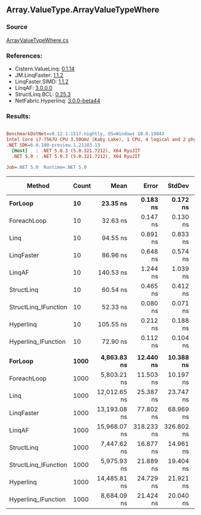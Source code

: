 ﻿## Array.ValueType.ArrayValueTypeWhere

### Source
[ArrayValueTypeWhere.cs](../LinqBenchmarks/Array/ValueType/ArrayValueTypeWhere.cs)

### References:
- Cistern.ValueLinq: [0.1.14](https://www.nuget.org/packages/Cistern.ValueLinq/0.1.14)
- JM.LinqFaster: [1.1.2](https://www.nuget.org/packages/JM.LinqFaster/1.1.2)
- LinqFaster.SIMD: [1.1.2](https://www.nuget.org/packages/LinqFaster.SIMD/1.0.3)
- LinqAF: [3.0.0.0](https://www.nuget.org/packages/LinqAF/3.0.0.0)
- StructLinq.BCL: [0.25.3](https://www.nuget.org/packages/StructLinq.BCL/0.25.3)
- NetFabric.Hyperlinq: [3.0.0-beta44](https://www.nuget.org/packages/NetFabric.Hyperlinq/3.0.0-beta44)

### Results:
``` ini

BenchmarkDotNet=v0.12.1.1517-nightly, OS=Windows 10.0.19043
Intel Core i7-7567U CPU 3.50GHz (Kaby Lake), 1 CPU, 4 logical and 2 physical cores
.NET SDK=6.0.100-preview.1.21103.13
  [Host]   : .NET 5.0.3 (5.0.321.7212), X64 RyuJIT
  .NET 5.0 : .NET 5.0.3 (5.0.321.7212), X64 RyuJIT

Job=.NET 5.0  Runtime=.NET 5.0  

```
|               Method | Count |         Mean |      Error |     StdDev | Ratio | RatioSD |   Gen 0 | Gen 1 | Gen 2 | Allocated |
|--------------------- |------ |-------------:|-----------:|-----------:|------:|--------:|--------:|------:|------:|----------:|
|              **ForLoop** |    **10** |     **23.35 ns** |   **0.183 ns** |   **0.172 ns** |  **1.00** |    **0.00** |       **-** |     **-** |     **-** |         **-** |
|          ForeachLoop |    10 |     32.63 ns |   0.147 ns |   0.130 ns |  1.40 |    0.01 |       - |     - |     - |         - |
|                 Linq |    10 |     94.55 ns |   0.891 ns |   0.833 ns |  4.05 |    0.05 |  0.0497 |     - |     - |     104 B |
|           LinqFaster |    10 |     86.96 ns |   0.648 ns |   0.574 ns |  3.73 |    0.04 |  0.3901 |     - |     - |     816 B |
|               LinqAF |    10 |    140.53 ns |   1.244 ns |   1.039 ns |  6.02 |    0.06 |       - |     - |     - |         - |
|           StructLinq |    10 |     60.54 ns |   0.465 ns |   0.412 ns |  2.59 |    0.02 |  0.0153 |     - |     - |      32 B |
| StructLinq_IFunction |    10 |     52.33 ns |   0.080 ns |   0.071 ns |  2.24 |    0.02 |       - |     - |     - |         - |
|            Hyperlinq |    10 |    105.55 ns |   0.212 ns |   0.188 ns |  4.52 |    0.03 |       - |     - |     - |         - |
|  Hyperlinq_IFunction |    10 |     72.90 ns |   0.112 ns |   0.104 ns |  3.12 |    0.02 |       - |     - |     - |         - |
|                      |       |              |            |            |       |         |         |       |       |           |
|              **ForLoop** |  **1000** |  **4,863.83 ns** |  **12.440 ns** |  **10.388 ns** |  **1.00** |    **0.00** |       **-** |     **-** |     **-** |         **-** |
|          ForeachLoop |  1000 |  5,803.21 ns |  11.503 ns |  10.197 ns |  1.19 |    0.00 |       - |     - |     - |         - |
|                 Linq |  1000 | 12,012.65 ns |  25.387 ns |  23.747 ns |  2.47 |    0.01 |  0.0458 |     - |     - |     104 B |
|           LinqFaster |  1000 | 13,193.08 ns |  77.802 ns |  68.969 ns |  2.71 |    0.02 | 45.4407 |     - |     - |  96,240 B |
|               LinqAF |  1000 | 15,968.07 ns | 318.233 ns | 326.802 ns |  3.28 |    0.07 |       - |     - |     - |         - |
|           StructLinq |  1000 |  7,447.62 ns |  16.877 ns |  14.961 ns |  1.53 |    0.00 |  0.0153 |     - |     - |      32 B |
| StructLinq_IFunction |  1000 |  5,975.93 ns |  21.889 ns |  19.404 ns |  1.23 |    0.01 |       - |     - |     - |         - |
|            Hyperlinq |  1000 | 14,485.81 ns |  24.729 ns |  21.921 ns |  2.98 |    0.01 |       - |     - |     - |         - |
|  Hyperlinq_IFunction |  1000 |  8,684.09 ns |  21.424 ns |  20.040 ns |  1.79 |    0.01 |       - |     - |     - |         - |
